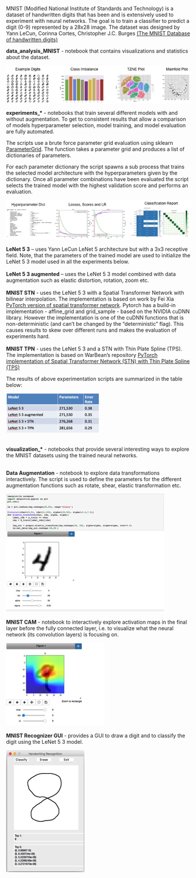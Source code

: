 MNIST (Modified National Institute of Standards and Technology) is a dataset of handwritten digits that has been and is extensively used to experiment with neural networks. The goal is to train a classifier to predict a digit (0-9) represented by a 28x28 image. The dataset was designed by Yann LeCun, Corinna Cortes, Christopher J.C. Burges <a href=http://yann.lecun.com/exdb/mnist/> (The MNIST Database of handwritten digits)</a>

<b>data_analysis_MNIST</b> - notebook that contains visualizations and statistics about the dataset.

![Alt text](images/dataanalysis.jpg?raw=true "")
<br/>

<b>experiments_*</b> - notebooks that train several different models with and without augmentation. To get to consistent results that allow a comparison of models hyperparameter selection, model training, and model evaluation are fully automated. 

The scripts use a brute force parameter grid evaluation using sklearn <a href=http://scikit-learn.org/stable/modules/generated/sklearn.model_selection.ParameterGrid.html>ParameterGrid</a>. The function takes a parameter grid and produces a list of dictionaries of parameters.

For each parameter dictionary the script spawns a sub process that trains the selected model architecture with the hyperparameters given by the dictionary. Once all parameter combinations have been evaluated the script selects the trained model with the highest validation score and performs an evaluation.

![Alt text](images/parametereval.jpg?raw=true "")
<br/>

<b>LeNet 5 3</b> – uses Yann LeCun LeNet 5 architecture but with a 3x3 receptive field. Note, that the parameters of the trained model are used to initialize the LeNet 5 3 model used in all the experiments below. 
<br/><br/>
<b>LeNet 5 3 augmented</b> – uses the LeNet 5 3 model combined with data augmentation such as elastic distortion, rotation, zoom etc.
<br/><br/>
<b>MNIST STN</b> - uses the LeNet 5 3 with a Spatial Transformer Network with bilinear interpolation. The implementation is based on work by Fei Xia <a href="https://github.com/fxia22/stn.pytorch"> PyTorch version of spatial transformer network</a>. Pytorch has a build-in implementation - affine_grid and grid_sample -  based on the NVIDIA cuDNN library. However the implementation is one of the cuDNN functions that is non-deterministic (and can’t be changed by the “deterministic” flag). This causes results to skew over different runs and makes the evaluation of experiments hard.
<br/><br/>
<b>MNIST TPN</b> - uses the LeNet 5 3 and a STN with Thin Plate Spline (TPS). The implementation is based on WarBean’s repository <a href=https://github.com/WarBean/tps_stn_pytorch> PyTorch implementation of Spatial Transformer Network (STN) with Thin Plate Spline (TPS)</a>

The results of above experimentation scripts are summarized in the table below:
<br/>

![Alt text](images/results.jpg?raw=true "")

<br/>
<b>visualization_*</b> - notebooks that provide several interesting ways to explore the MNIST datasets using the trained neural networks.
<br/><br/>

<b>Data Augmentation</b> - notebook to explore data transformations interactively. The script is used to define the parameters for the different augmentation functions such as rotate, shear, elastic transformation etc.
<br/>

![Alt text](images/transforms.jpg?raw=true "")
<br/><br/>
<b>MNIST CAM</b> - notebook to interactively explore activation maps in the final layer before the fully connected layer, i.e. to visualize what the neural network (its convolution layers) is focusing on.
<br/>

![Alt text](images/cam.jpg?raw=true "")
<br/><br/>
<b> MNIST Recognizer GUI</b> - provides a GUI to draw a digit and to classify the digit using the LeNet 5 3 model.
<br/>

![Alt text](images/recognizer.jpg?raw=true "")

